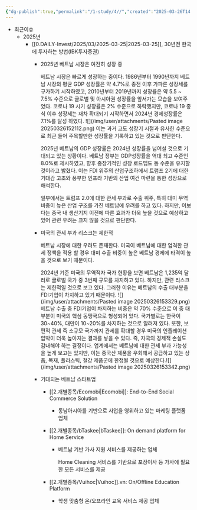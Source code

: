 ```yaml
---
{"dg-publish":true,"permalink":"/1-study/4//","created":"2025-03-26T14:59:58.703+09:00","updated":"2025-06-03T20:07:22.347+09:00"}
---
```


- 최근이슈
	- 2025년
		- [[0.DAILY-Invest/2025/03/2025-03-25\|2025-03-25]], 30년전 한국에 투자하는 방법(IBK투자증권)
			- 2025년 베트남 시장은 여전히 성장 중
			  
			  베트남 시장은 빠르게 성장하는 중이다. 1986년부터 1990년까지 베트남 시장의 평균 GDP 성장률은 약 4.7%로 종전 이후 가파른 성장세를 구가하기 시작하였고, 2010년부터 2019년까지 성장률은 약 5.5 ~ 7.5% 수준으로 글로벌 및 아시아권 성장률을 앞서가는 모습을 보여주었다. 코로나 19 시기 성장률은 2% 수준으로 하락했지만, 코로나 19 종식 이후 성장세는 재차 확대되기 시작하면서 2024년 경제성장률은 7.1%를 달성 하였다. 
			  ![](/img/user/attachments/Pasted image 20250326152112.png)
			  이는 과거 고도 성장기 시절과 유사한 수준으로 최근 들어 주목할만한 성장률을 기록하고 있는 것으로 판단한다.
			  
			  2025년 베트남의 GDP 성장률은 2024년 성장률을 넘어설 것으로 기대되고 있는 상황이다. 베트남 정부는 GDP성장률을 역대 최고 수준인 8.0%로 제시하였고, 향후 중장기적인 성장 로드맵도 동 수준을 유지할 것이라고 밝혔다. 이는 FDI 위주의 산업구조하에서 트럼프 2기에 대한 기대감 고조와 풍부한 인프라 기반의 산업 여건 마련을 통한 성장으로 해석한다.
			  
			  일부에서는 트럼프 2.0에 대한 관세 부과로 수출 위주, 특히 대미 무역비중이 높은 산업 구조를 가진 베트남에 우려를 하고 있다. 하지만, 이보다는 중국 내 생산기지 이전에 따른 효과가 더욱 높을 것으로 예상하고 있어 관련 우려는 크지 않을 것으로 판단한다.
			  
			- 미국의 관세 부과 리스크는 제한적
			  
			  베트남 시장에 대한 우려도 존재한다. 미국이 베트남에 대한 엄격한 관세 정책을 적용 할 경우 대미 수출 비중이 높은 베트남 경제에 타격이 높을 것으로 보기 때문이다.
			  
			  2024년 기준 미국의 무역적자 국가 현황을 보면 베트남은 1,235억 달러로 글로벌 국가 중 3번째 규모를 차지하고 있다. 하지만, 관련 리스크는 제한적일 것으로 보고 있다. 그러한 이유는 베트남의 수출 대부분을 FDI기업이 차지하고 있기 때문이다.
			  ![](/img/user/attachments/Pasted image 20250326153329.png)
			  베트남 수출 중 FDI기업이 차지하는 비중은 약 70% 수준으로 이 중 대부분이 미국의 핵심 동맹국으로 형성되어 있다. 국가별로는 한국이 30~40%, 대만이 10~20%를 차지하는 것으로 알려져 있다. 또한, 보편적 관세 즉 소규모 국가까지 관세를 확대할 경우 미국의 인플레이션 압박이 더욱 높아지는 결과를 낳을 수 있다. 즉, 자국의 경제적 손실도 감내해야 하는 결정이다. 업계에서는 베트남에 대한 관세 부과 가능성을 높게 보고는 있지만, 이는 중국산 제품을 우회해서 공급하고 있는 상품, 목재, 플라스틱, 철강 제품군에 한정될 것으로 예상한다.![](/img/user/attachments/Pasted image 20250326153342.png)
			  
			- 기대되는 베트남 스타트업
				- [[2.개별종목/Ecomobi\|Ecomobi]]: End-to-End Social Commerce Solution
					- 동남아시아를 기반으로 사업을 영위하고 있는 마케팅 플랫폼 업체
					  
				- [[2.개별종목/bTaskee\|bTaskee]]: On demand platform for Home Service
					- 베트남 기반 가사 지원 서비스를 제공하는 업체
					  
					  Home Cleaning 서비스를 기반으로 포장이사 등 가사에 필요한 모든 서비스를 제공
					  
				- [[2.개별종목/Vuihoc\|Vuihoc]].vn: On/Offline Education Platform
					- 학생 맞춤형 온/오프라인 교육 서비스 제공 업체